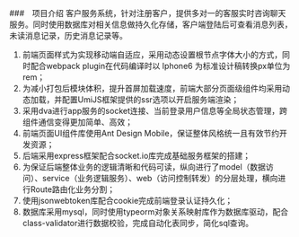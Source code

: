 ###　项目介绍
客户服务系统，针对注册客户，提供多对一的客服实时咨询聊天服务。同时使用数据库对相关信息做持久化存储，客户端登陆后可查看消息列表，未读消息记录，历史消息记录等。

1. 前端页面样式为实现移动端自适应，采用动态设置根节点字体大小的方式，同时配合webpack plugin在代码编译时以 Iphone6 为标准设计稿转换px单位为rem；
2. 为减小打包后模块体积，提升首屏加载速度，前端大部分页面级组件均采用动态加载，并配置UmiJS框架提供的ssr选项以开启服务端渲染；
3. 采用dva进行app服务的socket连接、当前登录用户信息等全局状态管理，跨组件通信变得更加简单、高效；
4. 前端页面UI组件库使用Ant Design Mobile，保证整体风格统一且有效节约开发资源；
5. 后端采用express框架配合socket.io库完成基础服务框架的搭建；
6. 为保证后端整体业务的逻辑清晰和代码可读，纵向进行了model（数据访问）、service（业务逻辑服务）、web（访问控制转发）的分层处理，横向进行Route路由化业务分割；
7. 使用jsonwebtoken库配合cookie完成前端登录认证持久化；
8. 数据库采用mysql，同时使用typeorm对象关系映射库作为数据库驱动，配合class-validator进行数据校验，完成自动化表同步，简化sql查询。
   